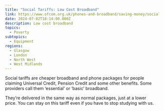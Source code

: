 ```yaml
---
title: "Social Tariffs: Low Cost Broadband"
link: https://www.ofcom.org.uk/phones-and-broadband/saving-money/social-tariffs
date: 2024-07-02T18:14:00.000Z
description: Low cost broadband
topics:
  - Poverty
subtopics:
  - Equipment
regions:
  - Glasgow
  - London
  - North West
  - West Midlands
---
```


Social tariffs are cheaper broadband and phone packages for people claiming Universal Credit, Pension Credit and some other benefits. Some providers call them ‘essential’ or ‘basic’ broadband.

They’re delivered in the same way as normal packages, just at a lower price. You can stay on this tariff even if you have to stop studying with us.
